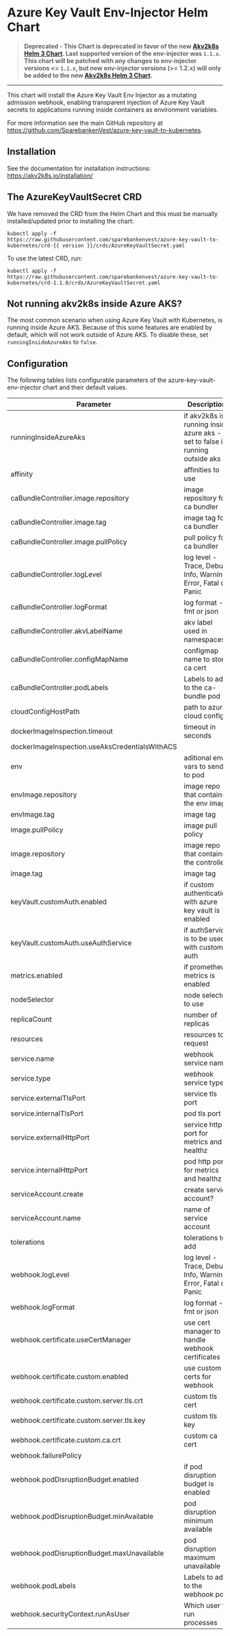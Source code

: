# Azure Key Vault Env-Injector Helm Chart

>**Deprecated - This Chart is deprecated in favor of the new [Akv2k8s Helm 3 Chart](../akv2k8s). Last supported version of the env-injector was `1.1.x`. This chart will be patched with any changes to env-injector versions <= `1.1.x`, but new env-injector versions (>= 1.2.x) will only be added to the new [Akv2k8s Helm 3 Chart](../akv2k8s).**

---

This chart will install the Azure Key Vault Env Injector as a mutating admission webhook, enabling transparent injection of Azure Key Vault secrets to applications running inside containers as environment variables.

For more information see the main GitHub repository at https://github.com/SparebankenVest/azure-key-vault-to-kubernetes.

## Installation

See the documentation for installation instructions: https://akv2k8s.io/installation/

## The AzureKeyVaultSecret CRD

We have removed the CRD from the Helm Chart and this must be manually installed/updated prior to installing the chart:

```
kubectl apply -f https://raw.githubusercontent.com/sparebankenvest/azure-key-vault-to-kubernetes/crd-{{ version }}/crds/AzureKeyVaultSecret.yaml
```

To use the latest CRD, run:

```
kubectl apply -f https://raw.githubusercontent.com/sparebankenvest/azure-key-vault-to-kubernetes/crd-1.1.0/crds/AzureKeyVaultSecret.yaml
```

## Not running akv2k8s inside Azure AKS?

The most common scenario when using Azure Key Vault with Kubernetes, is running inside Azure AKS. Because of this some features are enabled by default, which will not work outside of Azure AKS. To disable these, set `runningInsideAzureAks` to `false`. 

## Configuration

The following tables lists configurable parameters of the azure-key-vault-env-injector chart and their default values.

|               Parameter                        |                Description                  |                  Default                 |
| ---------------------------------------------- | ------------------------------------------- | -----------------------------------------|
|runningInsideAzureAks                           |if akv2k8s is running inside azure aks - set to false if running outside aks |true |
|affinity                                        |affinities to use                            |{}                                        |
|caBundleController.image.repository             |image repository for ca bundler|spvest/ca-bundle-controller|
|caBundleController.image.tag                    |image tag for ca bundler|1.1.0|
|caBundleController.image.pullPolicy             |pull policy for ca bundler|IfNotPresent|
|caBundleController.logLevel                     |log level - Trace, Debug, Info, Warning, Error, Fatal or Panic|Info|
|caBundleController.logFormat                    |log format - fmt or json|fmt|
|caBundleController.akvLabelName                 |akv label used in namespaces|azure-key-vault-env-injection|
|caBundleController.configMapName                |configmap name to store ca cert|akv2k8s-ca|
|caBundleController.podLabels                    |Labels to add to the ca-bundle pod           |{} |
|cloudConfigHostPath                             |path to azure cloud config                   |/etc/kubernetes/azure.json                |
|dockerImageInspection.timeout                   |timeout in seconds                           |20                                        |
|dockerImageInspection.useAksCredentialsWithACS  |                                             |true|
|env                                             |aditional env vars to send to pod            |{}                                        |
|envImage.repository                             |image repo that contains the env image       |spvest/azure-keyvault-env                 |
|envImage.tag                                    |image tag                                    |1.1.0                                    |
|image.pullPolicy                                |image pull policy                            |IfNotPresent                              |
|image.repository                                |image repo that contains the controller      |spvest/azure-keyvault-webhook             |
|image.tag                                       |image tag                                    |1.1.8                                    |
|keyVault.customAuth.enabled                     |if custom authentication with azure key vault is enabled |false                         |
|keyVault.customAuth.useAuthService              |if authService is to be used with custom auth |true                         |
|metrics.enabled                                 |if prometheus metrics is enabled             |false                                     |
|nodeSelector                                    |node selector to use                         |{}                                        |
|replicaCount                                    |number of replicas                           |1                                         |
|resources                                       |resources to request                         |{}                                        |
|service.name                                    |webhook service name                         |azure-keyvault-secrets-webhook            |
|service.type                                    |webhook service type                         |ClusterIP                                 |
|service.externalTlsPort                         |service tls port                     |443           |
|service.internalTlsPort                         |pod tls port                         |443               |
|service.externalHttpPort                        |service http port for metrics and healthz|443           |
|service.internalHttpPort                        |pod http port for metrics and healthz|443               |
|serviceAccount.create                           |create service account?                      |true|
|serviceAccount.name                             |name of service account                      |generated|
|tolerations                                     |tolerations to add                           |[]                                        |
|webhook.logLevel                                |log level - Trace, Debug, Info, Warning, Error, Fatal or Panic | Info                   |
|webhook.logFormat                               |log format - fmt or json | fmt                   |
|webhook.certificate.useCertManager              |use cert manager to handle webhook certificates| false|
|webhook.certificate.custom.enabled              |use custom certs for webhook|false|
|webhook.certificate.custom.server.tls.crt       |custom tls cert|""|
|webhook.certificate.custom.server.tls.key       |custom tls key|""|
|webhook.certificate.custom.ca.crt               |custom ca cert|""|
|webhook.failurePolicy                           |  |Ignore|
|webhook.podDisruptionBudget.enabled             |if pod disruption budget is enabled          |true                                      |
|webhook.podDisruptionBudget.minAvailable        |pod disruption minimum available             |1                                         |
|webhook.podDisruptionBudget.maxUnavailable      |pod disruption maximum unavailable           |nil                                       |
|webhook.podLabels                               |Labels to add to the webhook pod             |{} |
|webhook.securityContext.runAsUser               |Which user to run processes                  |65534|
